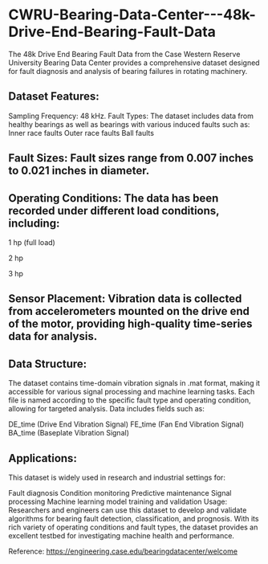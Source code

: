 # CWRU-Bearing-Data-Center---48k-Drive-End-Bearing-Fault-Data
The 48k Drive End Bearing Fault Data from the Case Western Reserve University Bearing Data Center provides a comprehensive dataset designed for fault diagnosis and analysis of bearing failures in rotating machinery.

## Dataset Features:
Sampling Frequency: 48 kHz.
Fault Types: The dataset includes data from healthy bearings as well as bearings with various induced faults such as:
Inner race faults
Outer race faults
Ball faults
## Fault Sizes: Fault sizes range from 0.007 inches to 0.021 inches in diameter.
## Operating Conditions: The data has been recorded under different load conditions, including:

1 hp (full load)

2 hp

3 hp

## Sensor Placement: Vibration data is collected from accelerometers mounted on the drive end of the motor, providing high-quality time-series data for analysis.
## Data Structure:
The dataset contains time-domain vibration signals in .mat format, making it accessible for various signal processing and machine learning tasks. Each file is named according to the specific fault type and operating condition, allowing for targeted analysis. Data includes fields such as:

DE_time (Drive End Vibration Signal)
FE_time (Fan End Vibration Signal)
BA_time (Baseplate Vibration Signal)

## Applications:
This dataset is widely used in research and industrial settings for:

Fault diagnosis
Condition monitoring
Predictive maintenance
Signal processing
Machine learning model training and validation
Usage:
Researchers and engineers can use this dataset to develop and validate algorithms for bearing fault detection, classification, and prognosis. With its rich variety of operating conditions and fault types, the dataset provides an excellent testbed for investigating machine health and performance.


Reference:
https://engineering.case.edu/bearingdatacenter/welcome
